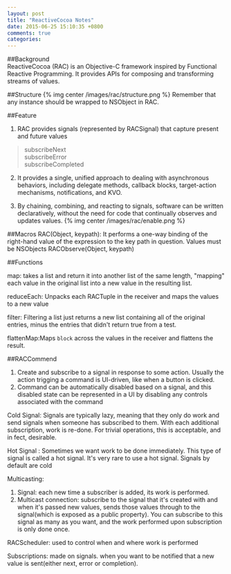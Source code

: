 ```yaml
---
layout: post
title: "ReactiveCocoa Notes"
date: 2015-06-25 15:10:35 +0800
comments: true
categories: 
---
```


##Background  
ReactiveCocoa (RAC) is an Objective-C framework inspired by Functional Reactive Programming. It provides APIs for composing and transforming streams of values.  
<!--more-->

##Structure
{% img center /images/rac/structure.png %}
Remember that any instance should be wrapped to NSObject in RAC.

##Feature
1. RAC provides signals (represented by RACSignal) that capture present and future values  
> subscribeNext  
> subscribeError  
> subscribeCompleted  

2. It provides a single, unified approach to dealing with asynchronous behaviors, including delegate methods, callback blocks, target-action mechanisms, notifications, and KVO.  

3. By chaining, combining, and reacting to signals, software can be written declaratively, without the need for code that continually observes and updates values.
{% img center /images/rac/enable.png %}

##Macros
RAC(Object, keypath): It performs a one-way binding of the right-hand value of the expression to the key path in question. Values must be NSObjects
RACObserve(Object, keypath)

##Functions

map: takes a list and return it into another list of the same length, "mapping" each value in the original list into a new value in the resulting list.    

reduceEach: Unpacks each RACTuple in the receiver and maps the values to a new value  

filter: Filtering a list just returns a new list containing all of the original entries, minus the entries that didn't return true from a test.  
  
flattenMap:Maps `block` across the values in the receiver and flattens the result.

##RACCommend
1. Create and subscribe to a signal in response to some action. Usually the action trigging a command is UI-driven, like when a button is clicked. 
2. Command can be automatically disabled based on a signal, and this disabled state can be represented in a UI by disabling any controls associated with the command

Cold Signal: Signals are typically lazy, meaning that they only do work and send signals when someone has subscribed to them. With each additional subscription, work is re-done. For trivial operations, this is acceptable, and in fect, desirable. 

Hot Signal : Sometimes we want work to be done immediately. This type of signal is called a hot signal. It's very rare to use a hot signal.
Signals by default are cold

Multicasting:
1. Signal: each new time a subscriber is added, its work is performed.
2. Multicast connection: subscribe to the signal that it's created with and when it's passed new values, sends those values through to the signal(which is exposed as a public property). You can subscribe to this signal as many as you want, and the work performed upon subscription is only done once.

RACScheduler: used to control when and where work is performed

Subscriptions: made on signals. when you want to be notified that a new value is sent(either next, error or completion).




